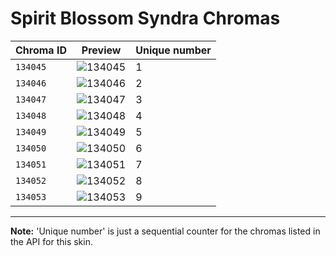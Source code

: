 # Spirit Blossom Syndra Chromas

| Chroma ID | Preview | Unique number |
|---|---|---|
| `134045` | ![134045](https://raw.communitydragon.org/latest/plugins/rcp-be-lol-game-data/global/default/v1/champion-chroma-images/134/134045.png) | 1 |
| `134046` | ![134046](https://raw.communitydragon.org/latest/plugins/rcp-be-lol-game-data/global/default/v1/champion-chroma-images/134/134046.png) | 2 |
| `134047` | ![134047](https://raw.communitydragon.org/latest/plugins/rcp-be-lol-game-data/global/default/v1/champion-chroma-images/134/134047.png) | 3 |
| `134048` | ![134048](https://raw.communitydragon.org/latest/plugins/rcp-be-lol-game-data/global/default/v1/champion-chroma-images/134/134048.png) | 4 |
| `134049` | ![134049](https://raw.communitydragon.org/latest/plugins/rcp-be-lol-game-data/global/default/v1/champion-chroma-images/134/134049.png) | 5 |
| `134050` | ![134050](https://raw.communitydragon.org/latest/plugins/rcp-be-lol-game-data/global/default/v1/champion-chroma-images/134/134050.png) | 6 |
| `134051` | ![134051](https://raw.communitydragon.org/latest/plugins/rcp-be-lol-game-data/global/default/v1/champion-chroma-images/134/134051.png) | 7 |
| `134052` | ![134052](https://raw.communitydragon.org/latest/plugins/rcp-be-lol-game-data/global/default/v1/champion-chroma-images/134/134052.png) | 8 |
| `134053` | ![134053](https://raw.communitydragon.org/latest/plugins/rcp-be-lol-game-data/global/default/v1/champion-chroma-images/134/134053.png) | 9 |

---

**Note:** 'Unique number' is just a sequential counter for the chromas listed in the API for this skin.